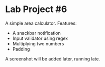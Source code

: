 # Lab Project #6
A simple area calculator.
Features:
- A snackbar notification
- Input validator using regex
- Multiplying two numbers  
- Padding
</ul>  
A screenshot will be added later, running late.